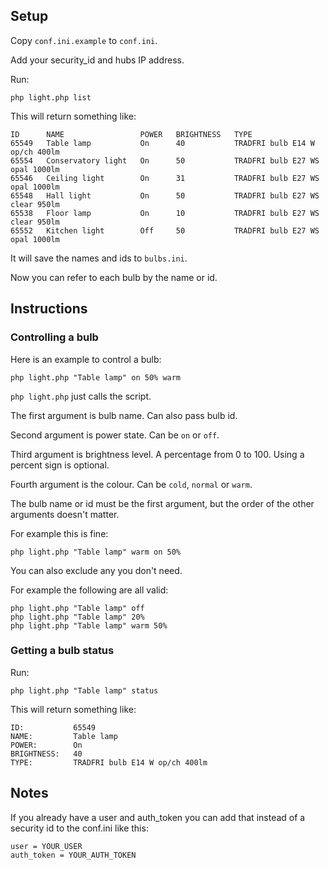 ## Setup

Copy `conf.ini.example` to `conf.ini`.

Add your security_id and hubs IP address. 

Run:

    php light.php list

This will return something like:

```
ID      NAME                 POWER   BRIGHTNESS   TYPE
65549   Table lamp           On      40           TRADFRI bulb E14 W op/ch 400lm
65554   Conservatory light   On      50           TRADFRI bulb E27 WS opal 1000lm
65546   Ceiling light        On      31           TRADFRI bulb E27 WS opal 1000lm
65548   Hall light           On      50           TRADFRI bulb E27 WS clear 950lm
65538   Floor lamp           On      10           TRADFRI bulb E27 WS clear 950lm
65552   Kitchen light        Off     50           TRADFRI bulb E27 WS opal 1000lm
```

It will save the names and ids to `bulbs.ini`.

Now you can refer to each bulb by the name or id.

## Instructions

### Controlling a bulb

Here is an example to control a bulb:

    php light.php "Table lamp" on 50% warm

`php light.php` just calls the script.

The first argument is bulb name. 
Can also pass bulb id.

Second argument is power state. 
Can be `on` or `off`. 

Third argument is brightness level. 
A percentage from 0 to 100. 
Using a percent sign is optional.

Fourth argument is the colour. 
Can be `cold`, `normal` or `warm`.

The bulb name or id must be the first argument, but the order of
the other arguments doesn't matter.

For example this is fine: 

    php light.php "Table lamp" warm on 50%

You can also exclude any you don't need.

For example the following are all valid:

    php light.php "Table lamp" off
    php light.php "Table lamp" 20%
    php light.php "Table lamp" warm 50%

### Getting a bulb status

Run:

    php light.php "Table lamp" status

This will return something like:

```
ID:           65549
NAME:         Table lamp
POWER:        On
BRIGHTNESS:   40
TYPE:         TRADFRI bulb E14 W op/ch 400lm
```
    
## Notes

If you already have a user and auth_token you can add that instead of a security id to the conf.ini like this:

```
user = YOUR_USER
auth_token = YOUR_AUTH_TOKEN
```
